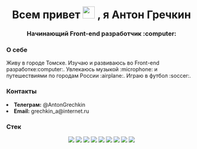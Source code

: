 <h1 align="center">Всем привет <img src="https://github.com/blackcater/blackcater/raw/main/images/Hi.gif" height="32"/> , я Антон Гречкин </h1>
<h3 align="center">Начинающий Front-end разработчик :computer:</h3>
<h3>О себе</h3>
<p> Живу в городе Томске. Изучаю и развиваюсь во Front-end разработке:computer:. Увлекаюсь музыкой :microphone: и путешествиями по городам России :airplane:. Играю в футбол :soccer:. </p>
<h3>Контакты</h3>
<li><b>Телеграм:</b> @AntonGrechkin</li>
<li><b>Email:</b> grechkin_a@internet.ru</li>
<h3>Стек</h3>
<div align="center">
  <img src='https://img.shields.io/badge/html5-%23E34F26.svg?style=for-the-badge&logo=html5&logoColor=white'>
  <img src='https://img.shields.io/badge/css3-%231572B6.svg?style=for-the-badge&logo=css3&logoColor=white'>
  <img src='https://img.shields.io/badge/javascript-%23323330.svg?style=for-the-badge&logo=javascript&logoColor=%23F7DF1E'>
  <img src='https://img.shields.io/badge/react-%2320232a.svg?style=for-the-badge&logo=react&logoColor=%2361DAFB'>
  <img src='https://img.shields.io/badge/Postman-FF6C37?style=for-the-badge&logo=postman&logoColor=white'>
  <img src='https://img.shields.io/badge/webpack-%238DD6F9.svg?style=for-the-badge&logo=webpack&logoColor=black'>
  <img src='https://img.shields.io/badge/MongoDB-%234ea94b.svg?style=for-the-badge&logo=mongodb&logoColor=white'>
  <img src='https://img.shields.io/badge/github%20pages-121013?style=for-the-badge&logo=github&logoColor=white'>
  <img src='https://img.shields.io/badge/figma-%23F24E1E.svg?style=for-the-badge&logo=figma&logoColor=white'>
</div>
